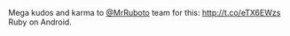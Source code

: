 Mega kudos and karma to <a href="http://twitter.com/MrRuboto">@MrRuboto</a> team for this: <a href="http://t.co/eTX6EWzs">http://t.co/eTX6EWzs</a> Ruby on Android.